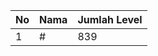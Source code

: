 | No | Nama            | Jumlah Level |
|----|-----------------|--------------|
| 1  | #    |    839        |
